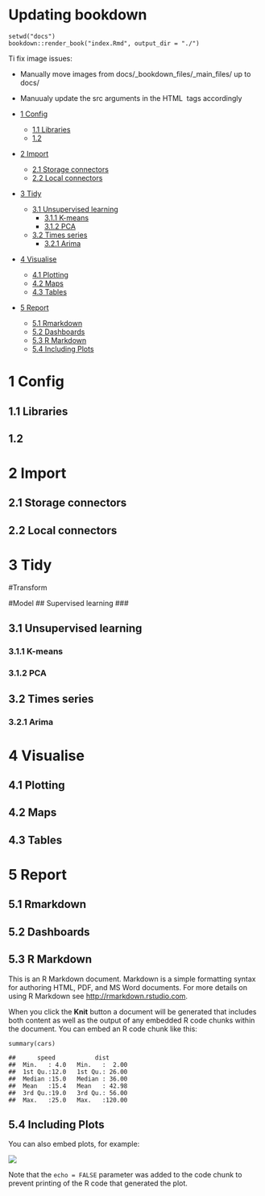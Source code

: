 
# Updating bookdown


    setwd("docs")
    bookdown::render_book("index.Rmd", output_dir = "./")
    
Ti fix image issues:

- Manually move images from docs/_bookdown_files/_main_files/ up to docs/ 
- Manuualy update the src arguments in the HTML <img> tags accordingly




-   [1 Config](#config)
    -   [1.1 Libraries](#libraries)
    -   [1.2 ](#section)
-   [2 Import](#import)
    -   [2.1 Storage connectors](#storage-connectors)
    -   [2.2 Local connectors](#local-connectors)
-   [3 Tidy](#tidy)
    -   [3.1 Unsupervised learning](#unsupervised-learning)
        -   [3.1.1 K-means](#k-means)
        -   [3.1.2 PCA](#pca)
    -   [3.2 Times series](#times-series)
        -   [3.2.1 Arima](#arima)
-   [4 Visualise](#visualise)
    -   [4.1 Plotting](#plotting)
    -   [4.2 Maps](#maps)
    -   [4.3 Tables](#tables)
-   [5 Report](#report)
    -   [5.1 Rmarkdown](#rmarkdown)
    -   [5.2 Dashboards](#dashboards)
    -   [5.3 R Markdown](#r-markdown)
    -   [5.4 Including Plots](#including-plots)

1 Config
========

1.1 Libraries
-------------

1.2 
----

2 Import
========

2.1 Storage connectors
----------------------

2.2 Local connectors
--------------------

3 Tidy
======

\#Transform

\#Model \#\# Supervised learning \#\#\#

3.1 Unsupervised learning
-------------------------

### 3.1.1 K-means

### 3.1.2 PCA

3.2 Times series
----------------

### 3.2.1 Arima

4 Visualise
===========

4.1 Plotting
------------

4.2 Maps
--------

4.3 Tables
----------

5 Report
========

5.1 Rmarkdown
-------------

5.2 Dashboards
--------------

5.3 R Markdown
--------------

This is an R Markdown document. Markdown is a simple formatting syntax
for authoring HTML, PDF, and MS Word documents. For more details on
using R Markdown see
<a href="http://rmarkdown.rstudio.com" class="uri">http://rmarkdown.rstudio.com</a>.

When you click the **Knit** button a document will be generated that
includes both content as well as the output of any embedded R code
chunks within the document. You can embed an R code chunk like this:

    summary(cars)

    ##      speed           dist       
    ##  Min.   : 4.0   Min.   :  2.00  
    ##  1st Qu.:12.0   1st Qu.: 26.00  
    ##  Median :15.0   Median : 36.00  
    ##  Mean   :15.4   Mean   : 42.98  
    ##  3rd Qu.:19.0   3rd Qu.: 56.00  
    ##  Max.   :25.0   Max.   :120.00

5.4 Including Plots
-------------------

You can also embed plots, for example:

![](Readme_files/figure-markdown_strict/pressure-1.png)

Note that the `echo = FALSE` parameter was added to the code chunk to
prevent printing of the R code that generated the plot.
